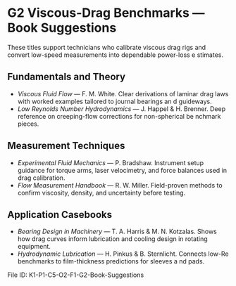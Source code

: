 # G2 Viscous-Drag Benchmarks — Book Suggestions

These titles support technicians who calibrate viscous drag rigs and convert low-speed measurements into dependable power-loss e
stimates.

## Fundamentals and Theory
- *Viscous Fluid Flow* — F. M. White. Clear derivations of laminar drag laws with worked examples tailored to journal bearings an
d guideways.
- *Low Reynolds Number Hydrodynamics* — J. Happel & H. Brenner. Deep reference on creeping-flow corrections for non-spherical be
nchmark pieces.

## Measurement Techniques
- *Experimental Fluid Mechanics* — P. Bradshaw. Instrument setup guidance for torque arms, laser velocimetry, and force balances 
used in drag calibration.
- *Flow Measurement Handbook* — R. W. Miller. Field-proven methods to confirm viscosity, density, and uncertainty before testing.

## Application Casebooks
- *Bearing Design in Machinery* — T. A. Harris & M. N. Kotzalas. Shows how drag curves inform lubrication and cooling design in 
rotating equipment.
- *Hydrodynamic Lubrication* — H. Pinkus & B. Sternlicht. Connects low-Re benchmarks to film-thickness predictions for sleeves a
nd pads.

File ID: K1-P1-C5-O2-F1-G2-Book-Suggestions
